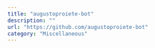 ```yaml
---
title: "augustoproiete-bot"
description: ""
url: "https://github.com/augustoproiete-bot"
category: "Miscellaneous"
---
```

